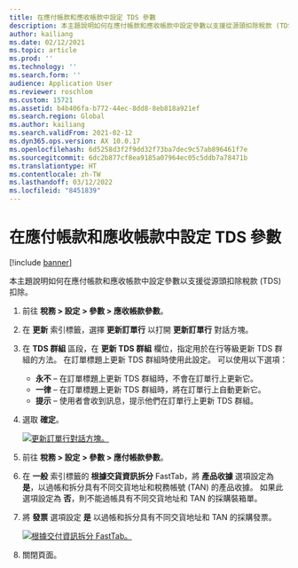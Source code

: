 ```yaml
---
title: 在應付帳款和應收帳款中設定 TDS 參數
description: 本主題說明如何在應付帳款和應收帳款中設定參數以支援從源頭扣除稅款 (TDS) 扣除。
author: kailiang
ms.date: 02/12/2021
ms.topic: article
ms.prod: ''
ms.technology: ''
ms.search.form: ''
audience: Application User
ms.reviewer: roschlom
ms.custom: 15721
ms.assetid: b4b406fa-b772-44ec-8dd8-8eb818a921ef
ms.search.region: Global
ms.author: kailiang
ms.search.validFrom: 2021-02-12
ms.dyn365.ops.version: AX 10.0.17
ms.openlocfilehash: 6d5258d3f2f9dd32f73ba7dec9c57ab896461f7e
ms.sourcegitcommit: 6dc2b877cf8ea9185a07964ec05c5ddb7a78471b
ms.translationtype: HT
ms.contentlocale: zh-TW
ms.lasthandoff: 03/12/2022
ms.locfileid: "8451839"
---
```

# <a name="set-tds-parameters-in-accounts-payable-and-accounts-receivable"></a>在應付帳款和應收帳款中設定 TDS 參數

[!include [banner](../includes/banner.md)]

本主題說明如何在應付帳款和應收帳款中設定參數以支援從源頭扣除稅款 (TDS) 扣除。

1. 前往 **稅務 \> 設定 \> 參數 \> 應收帳款參數**。
2. 在 **更新** 索引標籤，選擇 **更新訂單行** 以打開 **更新訂單行** 對話方塊。
3. 在 **TDS 群組** 區段，在 **更新 TDS 群組** 欄位，指定用於在行等級更新 TDS 群組的方法。 在訂單標題上更新 TDS 群組時使用此設定。 可以使用以下選項：

    - **永不** – 在訂單標題上更新 TDS 群組時，不會在訂單行上更新它。
    - **一律** – 在訂單標題上更新 TDS 群組時，將在訂單行上自動更新它。
    - **提示** – 使用者會收到訊息，提示他們在訂單行上更新 TDS 群組。
4. 選取 **確定**。

    [![更新訂單行對話方塊。](./media/apac-ind-TDS-26.PNG)](./media/apac-ind-TDS-26.PNG)

5. 前往 **稅務 \> 設定 \> 參數 \> 應付帳款參數**。
6. 在 **一般** 索引標籤的 **根據交貨資訊拆分** FastTab，將 **產品收據** 選項設定為 **是**，以過帳和拆分具有不同交貨地址和稅務帳號 (TAN) 的產品收據。 如果此選項設定為 **否**，則不能過帳具有不同交貨地址和 TAN 的採購裝箱單。
7. 將 **發票** 選項設定 **是** 以過帳和拆分具有不同交貨地址和 TAN 的採購發票。

    [![根據交付資訊拆分 FastTab。](./media/apac-ind-TDS-25.png)](./media/apac-ind-TDS-25.png)

8. 關閉頁面。
